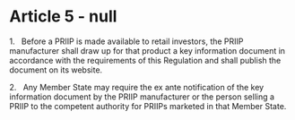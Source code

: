 # Article 5 - null


1.   Before a PRIIP is made available to retail investors, the PRIIP manufacturer shall draw up for that product a key information document in accordance with the requirements of this Regulation and shall publish the document on its website.

2.   Any Member State may require the ex ante notification of the key information document by the PRIIP manufacturer or the person selling a PRIIP to the competent authority for PRIIPs marketed in that Member State.
